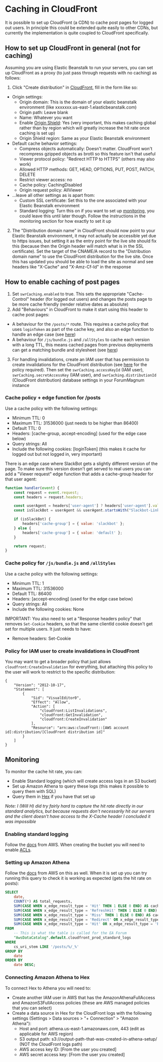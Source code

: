 # Caching in CloudFront

It is possible to set up CloudFront (a CDN) to cache post pages for logged out users. In principle this could be extended quite easily to other CDNs, but currently the implementation is quite coupled to CloudFront specifically.

## How to set up CloudFront in general (not for caching)

Assuming you are using Elastic Beanstalk to run your servers, you can set up CloudFront as a proxy (to just pass through requests with no caching) as follows:
1. Click "Create distribution" in [CloudFront](https://us-east-1.console.aws.amazon.com/cloudfront/v4/home), fill in the form like so:
  - Origin settings:
    - Origin domain: This is the domain of your elastic beanstalk environment (like xxxxxxx.us-east-1.elasticbeanstalk.com)
    - Origin path: Leave blank
    - Name: Whatever you want
    - Enable [Origin Shield](https://docs.aws.amazon.com/AmazonCloudFront/latest/DeveloperGuide/origin-shield.html): Yes (very important, this makes caching global rather than by region which will greatly increase the hit rate once caching is set up)
    - Origin Shield region: Same as your Elastic Beanstalk environment
  - Default cache behavior settings:
    - Compress objects automatically: Doesn't matter. CloudFront won't recompress gzipped objects as brotli so this feature isn't that useful
    - Viewer protocol policy: "Redirect HTTP to HTTPS" (others may also work)
    - Allowed HTTP methods: GET, HEAD, OPTIONS, PUT, POST, PATCH, DELETE
    - Restrict viewer access: no
    - Cache policy: CachingDisabled
    - Origin request policy: AllViewer
  - ...leave all other settings as is apart from:
    - Custom SSL certificate: Set this to the one associated with your Elastic Beanstalk environment
    - Standard logging: Turn this on if you want to set up [monitoring](#monitoring), you could leave this until later though. Follow the instructions in the monitoring section for how exactly to set it up
2. The "Distribution domain name" in CloudFront should now point to your Elastic Beanstalk environment, it may not actually be accessible yet due to https issues, but setting it as the entry point for the live site should fix this (because then the Origin header will match what is in the SSL certificate). Set the target of the CNAME/A record to the "Distribution domain name" to use the CloudFront distribution for the live site. Once this has updated you should be able to load the site as normal and see headers like "X-Cache" and "X-Amz-Cf-Id" in the response

## How to enable caching of post pages

1. Set `swrCaching.enabled` to true. This sets the appropriate "Cache-Control" header (for logged out users) and changes the posts page to be more cache friendly (render relative dates as absolute)
2. Add "Behaviours" in CloudFront to make it start using this header to cache post pages:
  - A behaviour for the `/posts/*` route. This requires a cache policy that uses `loginToken` as part of the cache key, and also an edge function to handle an edge case (see [here](#cache-policy--edge-function-for-posts))
  - A behaviour for `/js/bundle.js` and `/allStyles` to cache each version with a long TTL, this means cached pages from previous deployments can get a matching bundle and stylesheet (see [here](#cache-policy-for-jsbundlejs-and-allstyles))
3. For handling invalidations, create an IAM user that has permission to create invalidations for the CloudFront distribution (see [here](#policy-for-iam-user-to-create-invalidations-in-cloudfront) for the policy required). Then set the `swrCaching.accessKeyId` (IAM user), `swrCaching.secretAccessKey` (IAM user), and `swrCaching.distributionId` (CloudFront distribution) database settings in your ForumMagnum instance

### Cache policy + edge function for /posts

Use a cache policy with the following settings:
- Minimum TTL: 0
- Maximum TTL: 31536000 (just needs to be higher than 86400)
- Default TTL: 0
- Headers: [cache-group, accept-encoding] (used for the edge case below)
- Query strings: All
- Include the following cookies: [loginToken] (this makes it cache for logged out but not logged in, very important)

There is an edge case where SlackBot gets a slightly different version of the page. To make sure this version doesn't get served to real users you can add a "Viewer request" edge function that adds a cache-group header for that user agent:

```javascript
function handler(event) {
    const request = event.request;
    const headers = request.headers;

    const userAgent = headers['user-agent'] ? headers['user-agent'].value : null;
    const isSlackBot = userAgent && userAgent.startsWith("Slackbot-LinkExpanding");

    if (isSlackBot) {
        headers['cache-group'] = { value: 'slackbot' };
    } else {
        headers['cache-group'] = { value: 'default' };
    }

    return request;
}
```

### Cache policy for `/js/bundle.js` and `/allStyles`

Use a cache policy with the following settings:
- Minimum TTL: 1
- Maximum TTL: 31536000
- Default TTL: 86400
- Headers: [accept-encoding] (used for the edge case below)
- Query strings: All
- Include the following cookies: None

IMPORTANT: You also need to set a "Response headers policy" that removes `Set-Cookie` headers, so that the same clientId cookie doesn't get set for multiple users. It just needs to have:
- Remove headers: Set-Cookie

### Policy for IAM user to create invalidations in CloudFront

You may want to get a broader policy that just allows `cloudfront:CreateInvalidation` for everything, but attaching this policy to the user will work to restrict to the specific distribution:

```
{
	"Version": "2012-10-17",
	"Statement": [
		{
			"Sid": "VisualEditor0",
			"Effect": "Allow",
			"Action": [
				"cloudfront:ListInvalidations",
				"cloudfront:GetInvalidation",
				"cloudfront:CreateInvalidation"
			],
			"Resource": "arn:aws:cloudfront::[AWS account id]:distribution/[CloudFront distribution id]"
		}
	]
}
```

## Monitoring

To monitor the cache hit rate, you can:
- Enable Standard logging (which will create access logs in an S3 bucket)
- Set up Amazon Athena to query these logs (this makes it possible to query them with SQL)
- Query them in [Hex](https://hex.tech/) if you have that set up

_Note: I (Will H) did try fairly hard to capture the hit rate directly in our standard analytics, but because requests don't necessarily hit our servers and the client doesn't have access to the X-Cache header I concluded it was impossible_

### Enabling standard logging

Follow the [docs](https://docs.aws.amazon.com/AmazonCloudFront/latest/DeveloperGuide/AccessLogs.html) from AWS. When creating the bucket you will need to enable [ACLs](https://stackoverflow.com/questions/47815526/s3-bucket-policy-vs-access-control-list).

### Setting up Amazon Athena

Follow the [docs](https://docs.aws.amazon.com/athena/latest/ug/cloudfront-logs.html) from AWS on this as well. When it is set up you can try running this query to check it is working as expected (gets the hit rate on posts):

```sql
SELECT
    date,
    COUNT(*) AS total_requests,
    SUM(CASE WHEN x_edge_result_type = 'Hit' THEN 1 ELSE 0 END) AS cache_hits,
    SUM(CASE WHEN x_edge_result_type = 'RefreshHit' THEN 1 ELSE 0 END) AS cache_refresh_hits,
    SUM(CASE WHEN x_edge_result_type = 'Miss' THEN 1 ELSE 0 END) AS cache_misses,
    SUM(CASE WHEN x_edge_result_type = 'Redirect' OR x_edge_result_type = 'Error' THEN 1 ELSE 0 END) AS error_or_redirect,
    SUM(CASE WHEN x_edge_result_type = 'Hit' OR x_edge_result_type = 'RefreshHit' THEN 1 ELSE 0 END) * 100.0 / COUNT(*) AS hit_rate_percentage
FROM
    -- This is what the table is called for the EA Forum
    "AwsDataCatalog".default.cloudfront_prod_standard_logs
WHERE
    cs_uri_stem LIKE '/posts/%/_%'
GROUP BY
    date
ORDER BY
    date DESC;
```

### Connecting Amazon Athena to Hex

To connect Hex to Athena you will need to:
- Create another IAM user in AWS that has the AmazonAthenaFullAccess and AmazonS3FullAccess policies (these are AWS managed policies that you can select)
- Create a data source in Hex for the CloudFront logs with the following settings (Settings > Data sources > "+ Connection" > "Amazon Athena"):
  - Host and port: athena.us-east-1.amazonaws.com, 443 (edit as applicable for AWS region)
  - S3 output path: s3://output-path-that-was-created-in-athena-setup/ (NOT the CloudFront logs path)
  - AWS access key ID: [From the user you created]
  - AWS secret access key: [From the user you created]
